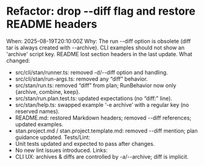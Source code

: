 # Refactor: drop --diff flag and restore README headers

When: 2025-08-19T20:10:00Z
Why: The run --diff option is obsolete (diff tar is always created with --archive). CLI examples should not show an 'archive' script key. README lost section headers in the last update.
What changed:

- src/cli/stan/runner.ts: removed -d/--diff option and handling.
- src/cli/stan/run-args.ts: removed any “diff” behavior.
- src/stan/run.ts: removed “diff” from plan; RunBehavior now only {archive, combine, keep}.
- src/stan/run.plan.test.ts: updated expectations (no “diff:” line).
- src/stan/help.ts: swapped example ‘-e archive’ with a regular key (no reserved names).
- README.md: restored Markdown headers; removed --diff references; updated examples.
- stan.project.md / stan.project.template.md: removed --diff mention; plan guidance updated.
  Tests/Lint:
- Unit tests updated and expected to pass after changes.
- No new lint issues introduced.
  Links:
- CLI UX: archives & diffs are controlled by -a/--archive; diff is implicit.
